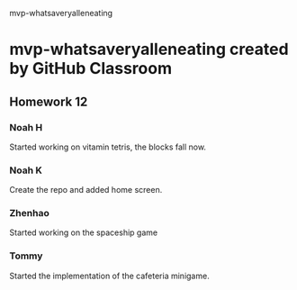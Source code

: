 mvp-whatsaveryalleneating

# mvp-whatsaveryalleneating created by GitHub Classroom
## Homework 12
### Noah H
Started working on vitamin tetris, the blocks fall now.

### Noah K
Create the repo and added home screen.

### Zhenhao
Started working on the spaceship game

### Tommy
Started the implementation of the cafeteria minigame.
